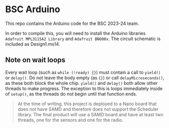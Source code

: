 # BSC Arduino

This repo contains the Arduino code for the BSC 2023-24 team.

In order to compile this, you will need to install the Arduino libraries `Adafruit MPL3115A2 Library` and `Adafruit BNO08x`. The circuit schematic is included as Design1.ms14.

## Note on wait loops

Every wait loop (such as `while (!ready) {}`) must contain a call to `yield()` or `delay()`. Do not leave the body empty (as `{}`) or call `delayMicroseconds()`, as these both block the whole chip. `yield()` and `delay()` both allow other threads to make progress.
The exception to this is loops immediately inside of `setup()`, as the threads do not begin until that function ends.

> At the time of writing, this project is deployed to a Nano board that does not have SAMD and therefore does not support the Scheduler library. The final product will use a SAMD board and have at least two threads, one for the sensors and one for the radio.
